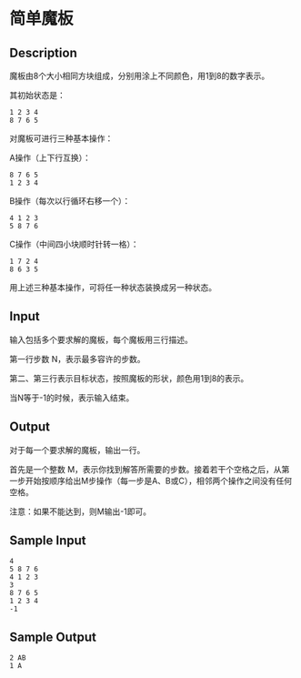 # 简单魔板

## Description

魔板由8个大小相同方块组成，分别用涂上不同颜色，用1到8的数字表示。

其初始状态是：

```
1 2 3 4
8 7 6 5
```

对魔板可进行三种基本操作：

A操作（上下行互换）：

```
8 7 6 5
1 2 3 4
```

B操作（每次以行循环右移一个）：

```
4 1 2 3
5 8 7 6
```

C操作（中间四小块顺时针转一格）：

```
1 7 2 4
8 6 3 5
```

用上述三种基本操作，可将任一种状态装换成另一种状态。

## Input

输入包括多个要求解的魔板，每个魔板用三行描述。

第一行步数 N，表示最多容许的步数。

第二、第三行表示目标状态，按照魔板的形状，颜色用1到8的表示。

当N等于-1的时候，表示输入结束。

## Output

对于每一个要求解的魔板，输出一行。

首先是一个整数 M，表示你找到解答所需要的步数。接着若干个空格之后，从第一步开始按顺序给出M步操作（每一步是A、B或C），相邻两个操作之间没有任何空格。

注意：如果不能达到，则M输出-1即可。

## Sample Input

```
4
5 8 7 6
4 1 2 3
3
8 7 6 5
1 2 3 4
-1
```

## Sample Output

```
2 AB
1 A
```

